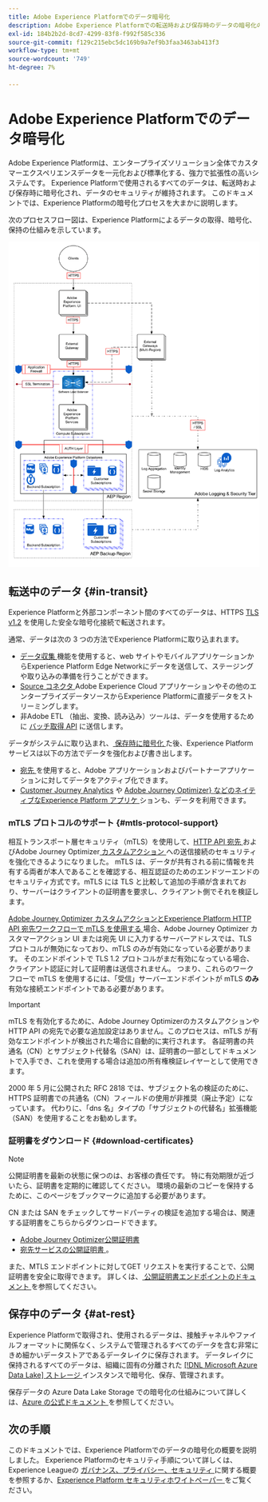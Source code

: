 ```yaml
---
title: Adobe Experience Platformでのデータ暗号化
description: Adobe Experience Platformでの転送時および保存時のデータの暗号化の仕組みを説明します。
exl-id: 184b2b2d-8cd7-4299-83f8-f992f585c336
source-git-commit: f129c215ebc5dc169b9a7ef9b3faa3463ab413f3
workflow-type: tm+mt
source-wordcount: '749'
ht-degree: 7%

---
```


# Adobe Experience Platformでのデータ暗号化

Adobe Experience Platformは、エンタープライズソリューション全体でカスタマーエクスペリエンスデータを一元化および標準化する、強力で拡張性の高いシステムです。 Experience Platformで使用されるすべてのデータは、転送時および保存時に暗号化され、データのセキュリティが維持されます。 このドキュメントでは、Experience Platformの暗号化プロセスを大まかに説明します。

次のプロセスフロー図は、Experience Platformによるデータの取得、暗号化、保持の仕組みを示しています。

![Experience Platformによるデータの取得、暗号化、保持の方法を示す図 ](../images/governance-privacy-security/encryption/flow.png)

## 転送中のデータ {#in-transit}

Experience Platformと外部コンポーネント間のすべてのデータは、HTTPS [TLS v1.2](https://datatracker.ietf.org/doc/html/rfc5246) を使用した安全な暗号化接続で転送されます。

通常、データは次の 3 つの方法でExperience Platformに取り込まれます。

- [ データ収集 ](../../collection/home.md) 機能を使用すると、web サイトやモバイルアプリケーションからExperience Platform Edge Networkにデータを送信して、ステージングや取り込みの準備を行うことができます。
- [Source コネクタ ](../../sources/home.md)Adobe Experience Cloud アプリケーションやその他のエンタープライズデータソースからExperience Platformに直接データをストリーミングします。
- 非Adobe ETL （抽出、変換、読み込み）ツールは、データを使用するために [ バッチ取得 API](../../ingestion/batch-ingestion/overview.md) に送信します。

データがシステムに取り込まれ、[ 保存時に暗号化 ](#at-rest) た後、Experience Platform サービスは以下の方法でデータを強化および書き出します。

- [ 宛先 ](../../destinations/home.md) を使用すると、Adobe アプリケーションおよびパートナーアプリケーションに対してデータをアクティブ化できます。
- [Customer Journey Analytics](https://experienceleague.adobe.com/docs/analytics-platform/using/cja-overview/cja-overview.html?lang=ja) や [Adobe Journey Optimizer&rbrace; などのネイティブなExperience Platform アプリケ ](https://experienceleague.adobe.com/ja/docs/journey-optimizer/using/ajo-home) ションも、データを利用できます。

### mTLS プロトコルのサポート {#mtls-protocol-support}

相互トランスポート層セキュリティ（mTLS）を使用して、[HTTP API 宛先 ](../../destinations/catalog/streaming/http-destination.md) およびAdobe Journey Optimizer[ カスタムアクション ](https://experienceleague.adobe.com/en/docs/journey-optimizer/using/orchestrate-journeys/about-journey-building/using-custom-actions) への送信接続のセキュリティを強化できるようになりました。 mTLS は、データが共有される前に情報を共有する両者が本人であることを確認する、相互認証のためのエンドツーエンドのセキュリティ方式です。mTLS には TLS と比較して追加の手順が含まれており、サーバーはクライアントの証明書を要求し、クライアント側でそれを検証します。

[Adobe Journey Optimizer カスタムアクションとExperience Platform HTTP API 宛先ワークフローで mTLS を使用する ](https://experienceleague.adobe.com/ja/docs/journey-optimizer/using/configuration/configure-journeys/action-journeys/about-custom-action-configuration) 場合、Adobe Journey Optimizer カスタマーアクション UI または宛先 UI に入力するサーバーアドレスでは、TLS プロトコルが無効になっており、mTLS のみが有効になっている必要があります。 そのエンドポイントで TLS 1.2 プロトコルがまだ有効になっている場合、クライアント認証に対して証明書は送信されません。 つまり、これらのワークフローで mTLS を使用するには、「受信」サーバーエンドポイントが mTLS **のみ** 有効な接続エンドポイントである必要があります。

>[!IMPORTANT]
>
>mTLS を有効化するために、Adobe Journey Optimizerのカスタムアクションや HTTP API の宛先で必要な追加設定はありません。このプロセスは、mTLS が有効なエンドポイントが検出された場合に自動的に実行されます。 各証明書の共通名（CN）とサブジェクト代替名（SAN）は、証明書の一部としてドキュメントで入手でき、これを使用する場合は追加の所有権検証レイヤーとして使用できます。
>
>2000 年 5 月に公開された RFC 2818 では、サブジェクト名の検証のために、HTTPS 証明書での共通名（CN）フィールドの使用が非推奨（廃止予定）になっています。 代わりに、「dns 名」タイプの「サブジェクトの代替名」拡張機能（SAN）を使用することをお勧めします。

### 証明書をダウンロード {#download-certificates}

>[!NOTE]
>
>公開証明書を最新の状態に保つのは、お客様の責任です。 特に有効期限が近づいたら、証明書を定期的に確認してください。 環境の最新のコピーを保持するために、このページをブックマークに追加する必要があります。

CN または SAN をチェックしてサードパーティの検証を追加する場合は、関連する証明書をこちらからダウンロードできます。

- [Adobe Journey Optimizer公開証明書 ](../images/governance-privacy-security/encryption/AJO-public-certificate.pem)
- [ 宛先サービスの公開証明書 ](../images/governance-privacy-security/encryption/destinations-public-cert.pem)。

また、MTLS エンドポイントに対してGET リクエストを実行することで、公開証明書を安全に取得できます。 詳しくは、[ 公開証明書エンドポイントのドキュメント ](../../data-governance/mtls-api/public-certificate-endpoint.md) を参照してください。

## 保存中のデータ {#at-rest}

Experience Platformで取得され、使用されるデータは、接触チャネルやファイルフォーマットに関係なく、システムで管理されるすべてのデータを含む非常にきめ細かいデータストアであるデータレイクに保存されます。 データレイクに保持されるすべてのデータは、組織に固有の分離された [[!DNL Microsoft Azure Data Lake]  ストレージ ](https://docs.microsoft.com/en-us/azure/storage/blobs/data-lake-storage-introduction) インスタンスで暗号化、保存、管理されます。

保存データの Azure Data Lake Storage での暗号化の仕組みについて詳しくは、[Azure の公式ドキュメント ](https://learn.microsoft.com/en-us/azure/storage/common/storage-service-encryption) を参照してください。

## 次の手順

このドキュメントでは、Experience Platformでのデータの暗号化の概要を説明しました。 Experience Platformのセキュリティ手順について詳しくは、Experience Leagueの [ ガバナンス、プライバシー、セキュリティ ](./overview.md) に関する概要を参照するか、[Experience Platform セキュリティホワイトペーパー ](https://www.adobe.com/content/dam/cc/en/security/pdfs/AEP_SecurityOverview.pdf) をご覧ください。
